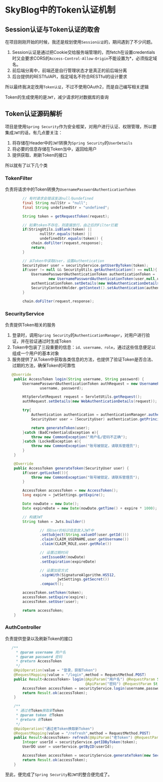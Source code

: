 # SkyBlog中的Token认证机制

## Session认证与Token认证的取舍

在项目刚刚开始的时候，我还是规划使用`Session认证`的，期间遇到了不少问题。

1. Session认证是通过把Cookie交给服务端管理的，而fetch在设置credentials时又会要求CORS的`Access-Control-Allow-Origin`不能设置为*，必须指定域名。
2. 前后端分离中，前端还是自行管理状态才是真正的前后端分离
3. 后台提供的RESTfulAPI，指定域名不符合RESTful的设计要求

所以最终我决定改用`Token认证`，不过不使用OAuth2，而是自己编写相关逻辑

Token的生成使用的是`JWT`，减少请求时对数据库的查询

## Token认证源码解析

项目是使用`Spring Security`作为安全框架，对用户进行认证、权限管理，所以要集成`JWT`的话，有几点要关注：

1. 将存储在Header中的`JWT`转换为`Spring Security`的`UserDetails`
2. 将必要的信息存储在Token当中，返回给用户
3. 提供获取、刷新Token的接口

所以就有了以下几个类

### TokenFilter

负责将请求中的Token转换为`UsernamePasswordAuthenticationToken`

```java
        // 有时请求会错误发送null与undefined
        final String nullStr = "null";
        final String undefinedStr = "undefined";

        String token = getRequestToken(request);

        // 如果token不存在，则直接放行，由之后的Filter拦截
        if(StringUtils.isBlank(token) ||
                nullStr.equals(token) ||
                undefinedStr.equals(token)) {
            chain.doFilter(request,response);
            return;
        }

        // 从Token中读取User，设置Authentication
        SecurityUser user = securityService.getUserByToken(token);
        if(user != null && SecurityUtils.getAuthentication() == null){
            UsernamePasswordAuthenticationToken authenticationToken =
                    new UsernamePasswordAuthenticationToken(user,null,user.getAuthorities());
            authenticationToken.setDetails(new WebAuthenticationDetails(request));
            SecurityContextHolder.getContext().setAuthentication(authenticationToken);
        }

        chain.doFilter(request,response);
```

### SecurityService

负责提供Token相关的服务

1. 登录时，调用`Spring Security`的`AuthenticationManager`，对用户进行验证，并在验证通过时生成Token
2. Token中包装了三段重要的信息：`id、username、role`，通过这些信息便足以组成一个用户的基本对象
3. 服务提供了从Token中获取各类信息的方法，也提供了验证Token是否合法、过期的方法，确保Token的可靠性

```java
   @Override
    public AccessToken login(String username, String password) {
        UsernamePasswordAuthenticationToken authRequest = new UsernamePasswordAuthenticationToken(
                username, password);

        HttpServletRequest request = ServletUtils.getRequest();
        authRequest.setDetails(new WebAuthenticationDetails(request));

        try{
            Authentication authentication = authenticationManager.authenticate(authRequest);
            SecurityUser user = (SecurityUser) authentication.getPrincipal();

            return generateToken(user);
        }catch (BadCredentialsException e){
            throw new CommonException("用户名/密码不正确");
        }catch (LockedException e){
            throw new CommonException("账号被锁定，请联系管理员");
        }
    }

    @Override
    public AccessToken generateToken(SecurityUser user) {
        if(user.getLocked()){
            throw new CommonException("账号被锁定，请联系管理员");
        }

        AccessToken accessToken = new AccessToken();
        long expire = jwtSettings.getExpire();

        Date nowDate = new Date();
        Date expireDate = new Date(nowDate.getTime() + expire * 1000);

        // 构建JWT
        String token = Jwts.builder()

                // 将User的标识信息放入JWT中
                .setSubject(String.valueOf(user.getId()))
                .claim(CLAIM_USERNAME,user.getUsername())
                .claim(CLAIM_ROLE,user.getRole())

                // 设置过期时间
                .setIssuedAt(nowDate)
                .setExpiration(expireDate)

                // 设置加密方式
                .signWith(SignatureAlgorithm.HS512,
                        jwtSettings.getSecret())
                .compact();

        accessToken.setToken(token);
        accessToken.setExpire(expire);
        accessToken.setUser(user);

        return accessToken;
    }
``` 

### AuthController

负责提供登录以及刷新Token的接口

```java
   /**
     * @param username 用户名
     * @param password 密码
     * @return AccessToken
     */
    @ApiOperation(value = "登录，获取Token")
    @RequestMapping(value = "/login",method = RequestMethod.POST)
    public Result<AccessToken> login(@ApiParam("用户名") @RequestParam String username,
                                     @ApiParam("密码") @RequestParam String password) {
        AccessToken accessToken = securityService.login(username,password);
        return Result.ok(accessToken);
    }

    /**
     * 通过老Token换取新Token
     * @param token 老Token
     * @return 新Token
     */
    @ApiOperation("通过老Token换取新Token")
    @RequestMapping(value = "/refresh",method = RequestMethod.POST)
    public Result<AccessToken> refresh(@ApiParam("老Token") @RequestParam String token){
        Integer userId = securityService.getIDByToken(token);
        UserDO user = userService.getByID(userId);

        AccessToken accessToken = securityService.generateToken(new SecurityUser(user));
        return Result.ok(accessToken);
    }
```

至此，便完成了`Spring Security`和`JWT`的整合便完成了。


